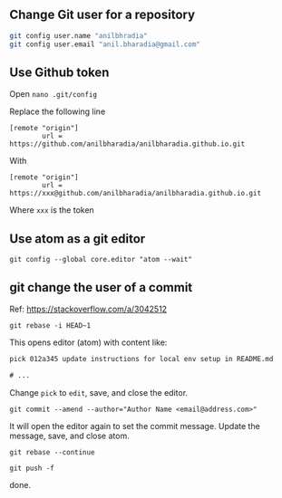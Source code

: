 
## Change Git user for a repository

```sh
git config user.name "anilbhradia"
git config user.email "anil.bharadia@gmail.com"
```

## Use Github token

Open `nano .git/config`

Replace the following line
```
[remote "origin"]
        url = https://github.com/anilbharadia/anilbharadia.github.io.git
```
With
```
[remote "origin"]
        url = https://xxx@github.com/anilbharadia/anilbharadia.github.io.git
```
Where `xxx` is the token

## Use atom as a git editor

```shell
git config --global core.editor "atom --wait"
```

## git change the user of a commit

Ref: https://stackoverflow.com/a/3042512


`git rebase -i HEAD~1`

This opens editor (atom) with content like:
```txt
pick 012a345 update instructions for local env setup in README.md

# ...
```

Change `pick` to `edit`, save, and close the editor.

`git commit --amend --author="Author Name <email@address.com>"`

It will open the editor again to set the commit message. Update the message, save, and close atom.

`git rebase --continue`

`git push -f`

done.